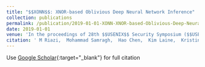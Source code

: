 ```yaml
---
title: "$$XONN$$: XNOR-based Oblivious Deep Neural Network Inference"
collection: publications
permalink: /publication/2019-01-01-XONN-XNOR-based-Oblivious-Deep-Neural-Network-Inference
date: 2019-01-01
venue: 'In the proceedings of 28th $$USENIX$$ Security Symposium ($$USENIX$$ Security 19)'
citation: ' M Riazi,  Mohammad Samragh,  Hao Chen,  Kim Laine,  Kristin Lauter,  Farinaz Koushanfar, &quot;$$XONN$$: XNOR-based Oblivious Deep Neural Network Inference.&quot; In the proceedings of 28th $$USENIX$$ Security Symposium ($$USENIX$$ Security 19), 2019.'
---
```

Use [Google Scholar](https://scholar.google.com/scholar?q=$$XONN$$:+XNOR+based+Oblivious+Deep+Neural+Network+Inference){:target="_blank"} for full citation